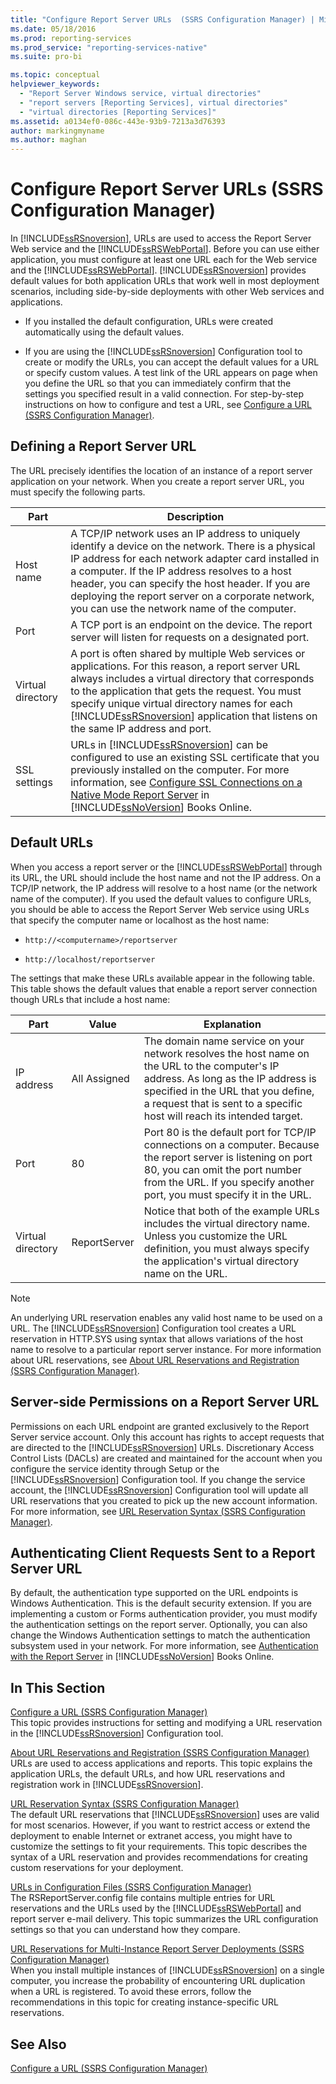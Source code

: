 ```yaml
---
title: "Configure Report Server URLs  (SSRS Configuration Manager) | Microsoft Docs"
ms.date: 05/18/2016
ms.prod: reporting-services
ms.prod_service: "reporting-services-native"
ms.suite: pro-bi

ms.topic: conceptual
helpviewer_keywords: 
  - "Report Server Windows service, virtual directories"
  - "report servers [Reporting Services], virtual directories"
  - "virtual directories [Reporting Services]"
ms.assetid: a0134ef0-086c-443e-93b9-7213a3d76393
author: markingmyname
ms.author: maghan
---
```

# Configure Report Server URLs  (SSRS Configuration Manager)
  In [!INCLUDE[ssRSnoversion](../../includes/ssrsnoversion-md.md)], URLs are used to access the Report Server Web service and the [!INCLUDE[ssRSWebPortal](../../includes/ssrswebportal.md)]. Before you can use either application, you must configure at least one URL each for the Web service and the [!INCLUDE[ssRSWebPortal](../../includes/ssrswebportal.md)]. [!INCLUDE[ssRSnoversion](../../includes/ssrsnoversion-md.md)] provides default values for both application URLs that work well in most deployment scenarios, including side-by-side deployments with other Web services and applications.  
  
-   If you installed the default configuration, URLs were created automatically using the default values.  
  
-   If you are using the [!INCLUDE[ssRSnoversion](../../includes/ssrsnoversion-md.md)] Configuration tool to create or modify the URLs, you can accept the default values for a URL or specify custom values. A test link of the URL appears on page when you define the URL so that you can immediately confirm that the settings you specified result in a valid connection. For step-by-step instructions on how to configure and test a URL, see [Configure a URL  &#40;SSRS Configuration Manager&#41;](../../reporting-services/install-windows/configure-a-url-ssrs-configuration-manager.md).  
  
## Defining a Report Server URL  
 The URL precisely identifies the location of an instance of a report server application on your network. When you create a report server URL, you must specify the following parts.  
  
|Part|Description|  
|----------|-----------------|  
|Host name|A TCP/IP network uses an IP address to uniquely identify a device on the network. There is a physical IP address for each network adapter card installed in a computer. If the IP address resolves to a host header, you can specify the host header. If you are deploying the report server on a corporate network, you can use the network name of the computer.|  
|Port|A TCP port is an endpoint on the device. The report server will listen for requests on a designated port.|  
|Virtual directory|A port is often shared by multiple Web services or applications. For this reason, a report server URL always includes a virtual directory that corresponds to the application that gets the request. You must specify unique virtual directory names for each [!INCLUDE[ssRSnoversion](../../includes/ssrsnoversion-md.md)] application that listens on the same IP address and port.|  
|SSL settings|URLs in [!INCLUDE[ssRSnoversion](../../includes/ssrsnoversion-md.md)] can be configured to use an existing SSL certificate that you previously installed on the computer. For more information, see [Configure SSL Connections on a Native Mode Report Server](../../reporting-services/security/configure-ssl-connections-on-a-native-mode-report-server.md) in [!INCLUDE[ssNoVersion](../../includes/ssnoversion-md.md)] Books Online.|  
  
## Default URLs  
 When you access a report server or the [!INCLUDE[ssRSWebPortal](../../includes/ssrswebportal.md)] through its URL, the URL should include the host name and not the IP address. On a TCP/IP network, the IP address will resolve to a host name (or the network name of the computer). If you used the default values to configure URLs, you should be able to access the Report Server Web service using URLs that specify the computer name or localhost as the host name:  
  
-   `http://<computername>/reportserver`  
  
-   `http://localhost/reportserver`  
  
 The settings that make these URLs available appear in the following table. This table shows the default values that enable a report server connection though URLs that include a host name:  
  
|Part|Value|Explanation|  
|----------|-----------|-----------------|  
|IP address|All Assigned|The domain name service on your network resolves the host name on the URL to the computer's IP address. As long as the IP address is specified in the URL that you define, a request that is sent to a specific host will reach its intended target.|  
|Port|80|Port 80 is the default port for TCP/IP connections on a computer. Because the report server is listening on port 80, you can omit the port number from the URL. If you specify another port, you must specify it in the URL.|  
|Virtual directory|ReportServer|Notice that both of the example URLs includes the virtual directory name. Unless you customize the URL definition, you must always specify the application's virtual directory name on the URL.|  
  
> [!NOTE]  
>  An underlying URL reservation enables any valid host name to be used on a URL. The [!INCLUDE[ssRSnoversion](../../includes/ssrsnoversion-md.md)] Configuration tool creates a URL reservation in HTTP.SYS using syntax that allows variations of the host name to resolve to a particular report server instance. For more information about URL reservations, see [About URL Reservations and Registration  &#40;SSRS Configuration Manager&#41;](../../reporting-services/install-windows/about-url-reservations-and-registration-ssrs-configuration-manager.md).  
  
## Server-side Permissions on a Report Server URL  
 Permissions on each URL endpoint are granted exclusively to the Report Server service account. Only this account has rights to accept requests that are directed to the [!INCLUDE[ssRSnoversion](../../includes/ssrsnoversion-md.md)] URLs. Discretionary Access Control Lists (DACLs) are created and maintained for the account when you configure the service identity through Setup or the [!INCLUDE[ssRSnoversion](../../includes/ssrsnoversion-md.md)] Configuration tool. If you change the service account, the [!INCLUDE[ssRSnoversion](../../includes/ssrsnoversion-md.md)] Configuration tool will update all URL reservations that you created to pick up the new account information. For more information, see [URL Reservation Syntax  &#40;SSRS Configuration Manager&#41;](../../reporting-services/install-windows/url-reservation-syntax-ssrs-configuration-manager.md).  
  
## Authenticating Client Requests Sent to a Report Server URL  
 By default, the authentication type supported on the URL endpoints is Windows Authentication. This is the default security extension. If you are implementing a custom or Forms authentication provider, you must modify the authentication settings on the report server. Optionally, you can also change the Windows Authentication settings to match the authentication subsystem used in your network. For more information, see [Authentication with the Report Server](../../reporting-services/security/authentication-with-the-report-server.md) in [!INCLUDE[ssNoVersion](../../includes/ssnoversion-md.md)] Books Online.  
  
## In This Section  
 [Configure a URL  &#40;SSRS Configuration Manager&#41;](../../reporting-services/install-windows/configure-a-url-ssrs-configuration-manager.md)  
 This topic provides instructions for setting and modifying a URL reservation in the [!INCLUDE[ssRSnoversion](../../includes/ssrsnoversion-md.md)] Configuration tool.  
  
 [About URL Reservations and Registration  &#40;SSRS Configuration Manager&#41;](../../reporting-services/install-windows/about-url-reservations-and-registration-ssrs-configuration-manager.md)  
 URLs are used to access applications and reports. This topic explains the application URLs, the default URLs, and how URL reservations and registration work in [!INCLUDE[ssRSnoversion](../../includes/ssrsnoversion-md.md)].  
  
 [URL Reservation Syntax  &#40;SSRS Configuration Manager&#41;](../../reporting-services/install-windows/url-reservation-syntax-ssrs-configuration-manager.md)  
 The default URL reservations that [!INCLUDE[ssRSnoversion](../../includes/ssrsnoversion-md.md)] uses are valid for most scenarios. However, if you want to restrict access or extend the deployment to enable Internet or extranet access, you might have to customize the settings to fit your requirements. This topic describes the syntax of a URL reservation and provides recommendations for creating custom reservations for your deployment.  
  
 [URLs in Configuration Files  &#40;SSRS Configuration Manager&#41;](../../reporting-services/install-windows/urls-in-configuration-files-ssrs-configuration-manager.md)  
 The RSReportServer.config file contains multiple entries for URL reservations and the URLs used by the [!INCLUDE[ssRSWebPortal](../../includes/ssrswebportal.md)] and report server e-mail delivery. This topic summarizes the URL configuration settings so that you can understand how they compare.  
  
 [URL Reservations for Multi-Instance Report Server Deployments  &#40;SSRS Configuration Manager&#41;](../../reporting-services/install-windows/url-reservations-for-multi-instance-report-server-deployments.md)  
 When you install multiple instances of [!INCLUDE[ssRSnoversion](../../includes/ssrsnoversion-md.md)] on a single computer, you increase the probability of encountering URL duplication when a URL is registered. To avoid these errors, follow the recommendations in this topic for creating instance-specific URL reservations.  
  
## See Also  
 [Configure a URL  &#40;SSRS Configuration Manager&#41;](../../reporting-services/install-windows/configure-a-url-ssrs-configuration-manager.md) 
